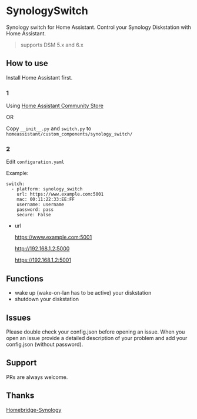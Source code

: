 # SynologySwitch
Synology switch for Home Assistant. Control your Synology Diskstation with Home Assistant.

>supports DSM 5.x and 6.x

## How to use

Install Home Assistant first.

### 1

Using [Home Assistant Community Store](https://hacs.xyz/)

OR

Copy `__init__.py` and `switch.py` to `homeassistant/custom_components/synology_switch/`

### 2

Edit `configuration.yaml`

Example:

```
switch:
  - platform: synology_switch
    url: https://www.example.com:5001
    mac: 00:11:22:33:EE:FF
    username: username
    password: pass
    secure: False
```

- url

    https://www.example.com:5001

    http://192.168.1.2:5000
    
    https://192.168.1.2:5001
    
## Functions

- wake up (wake-on-lan has to be active) your diskstation
- shutdown your diskstation

## Issues

Please double check your config.json before opening an issue.
When you open an issue provide a detailed description of your problem and add your config.json (without password).

## Support

PRs are always welcome.

## Thanks

[Homebridge-Synology](https://github.com/stfnhmplr/homebridge-synology)

